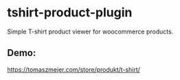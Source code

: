 # tshirt-product-plugin
Simple T-shirt product viewer for woocommerce products.

## Demo:
https://tomaszmejer.com/store/produkt/t-shirt/
